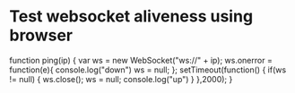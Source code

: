 # Test websocket aliveness using browser
function ping(ip) {
  var ws = new WebSocket("ws://" + ip);
  ws.onerror = function(e){
    console.log("down")
    ws = null;
  };
  setTimeout(function() { 
    if(ws != null) {
      ws.close();
      ws = null;
      console.log("up")
    }
  },2000);
}